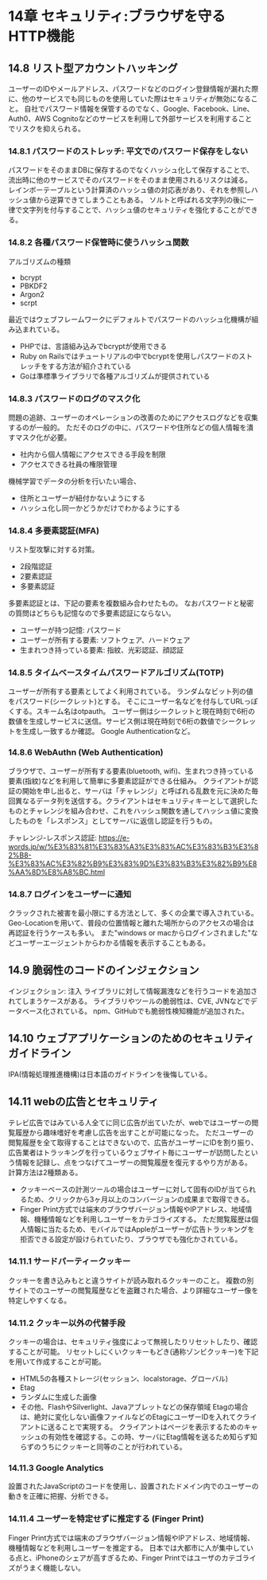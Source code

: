 # 14章 セキュリティ:ブラウザを守るHTTP機能

## 14.8 リスト型アカウントハッキング
ユーザーのIDやメールアドレス、パスワードなどのログイン登録情報が漏れた際に、他のサービスでも同じものを使用していた際はセキュリティが無効になること。
自社でパスワード情報を保管するのでなく、Google、Facebook、Line、Auth0、AWS Cognitoなどのサービスを利用して外部サービスを利用することでリスクを抑えられる。

### 14.8.1 パスワードのストレッチ: 平文でのパスワード保存をしない
パスワードをそのままDBに保存するのでなくハッシュ化して保存することで、流出時に他のサービスでそのパスワードをそのまま使用されるリスクは減る。
レインボーテーブルという計算済のハッシュ値の対応表があり、それを参照しハッシュ値から逆算できてしまうこともある。
ソルトと呼ばれる文字列の後に一律で文字列を付与することで、ハッシュ値のセキュリティを強化することができる。

### 14.8.2 各種パスワード保管時に使うハッシュ関数
アルゴリズムの種類
- bcrypt
- PBKDF2
- Argon2
- scrpt

最近ではウェブフレームワークにデフォルトでパスワードのハッシュ化機構が組み込まれている。
- PHPでは、言語組み込みでbcryptが使用できる
- Ruby on Railsではチュートリアルの中でbcryptを使用しパスワードのストレッチをする方法が紹介されている
- Goは準標準ライブラリで各種アルゴリズムが提供されている

### 14.8.3 パスワードのログのマスク化
問題の追跡、ユーザーのオペレーションの改善のためにアクセスログなどを収集するのが一般的。
ただそのログの中に、パスワードや住所などの個人情報を潰すマスク化が必要。
- 社内から個人情報にアクセスできる手段を制限
- アクセスできる社員の権限管理

機械学習でデータの分析を行いたい場合、
- 住所とユーザーが紐付かないようにする
- ハッシュ化し同一かどうかだけでわかるようにする

### 14.8.4 多要素認証(MFA)
リスト型攻撃に対する対策。
- 2段階認証
- 2要素認証
- 多要素認証

多要素認証とは、下記の要素を複数組み合わせたもの。
なおパスワードと秘密の質問はどちらも記憶なので多要素認証にならない。
- ユーザーが持つ記憶: パスワード
- ユーザーが所有する要素: ソフトウェア、ハードウェア
- 生まれつき持っている要素: 指紋、光彩認証、顔認証

### 14.8.5 タイムベースタイムパスワードアルゴリズム(TOTP)
ユーザーが所有する要素としてよく利用されている。
ランダムなビット列の値をパスワード(シークレット)とする。
そこにユーザー名などを付与してURLっぽくする。スキーム名はotpauth。
ユーザー側はシークレットと現在時刻で6桁の数値を生成しサービスに送信。サービス側は現在時刻で6桁の数値でシークレットを生成し一致するか確認。
Google Authenticationなど。

### 14.8.6 WebAuthn (Web Authentication)
ブラウザで、ユーザーが所有する要素(bluetooth, wifi)、生まれつき持っている要素(指紋)などを利用して簡単に多要素認証ができる仕組み。
クライアントが認証の開始を申し出ると、サーバは「チャレンジ」と呼ばれる乱数を元に決めた毎回異なるデータ列を送信する。クライアントはセキュリティキーとして選択したものとチャレンジを組み合わせ、これをハッシュ関数を通してハッシュ値に変換したものを「レスポンス」としてサーバに返信し認証を行うもの。

チャレンジ-レスポンス認証: https://e-words.jp/w/%E3%83%81%E3%83%A3%E3%83%AC%E3%83%B3%E3%82%B8-%E3%83%AC%E3%82%B9%E3%83%9D%E3%83%B3%E3%82%B9%E8%AA%8D%E8%A8%BC.html

### 14.8.7 ログインをユーザーに通知
クラックされた被害を最小限にする方法として、多くの企業で導入されている。
Geo-Locationを用いて、普段の位置情報と離れた場所からのアクセスの場合は再認証を行うケースも多い。
また"windows or macからログインされました"などユーザーエージェントからわかる情報を表示することもある。

## 14.9 脆弱性のコードのインジェクション
インジェクション: 注入
ライブラリに対して情報漏洩などを行うコードを追加されてしまうケースがある。
ライブラリやツールの脆弱性は、CVE, JVNなどでデータベース化されている。
npm、GitHubでも脆弱性検知機能が追加された。

## 14.10 ウェブアプリケーションのためのセキュリティガイドライン
IPA(情報処理推進機構)は日本語のガイドラインを後悔している。

## 14.11 webの広告とセキュリティ
テレビ広告ではみている人全てに同じ広告が出ていたが、webではユーザーの閲覧履歴から趣味嗜好を考慮し広告を出すことが可能になった。
ただユーザーの閲覧履歴を全て取得することはできないので、広告がユーザーにIDを割り振り、広告業者はトラッキングを行っているウェブサイト毎にユーザーが訪問したという情報を記録し、点をつなげてユーザーの閲覧履歴を復元するやり方がある。
計算方法は2種類ある。
- クッキーベースの計測ツールの場合はユーザーに対して固有のIDが当てられるため、クリックから3ヶ月以上のコンバージョンの成果まで取得できる。
- Finger Print方式では端末のブラウザバージョン情報やIPアドレス、地域情報、機種情報などを利用しユーザーをカテゴライズする。
ただ閲覧履歴は個人情報に当たるため、モバイルではAppleがユーザーが広告トラッキングを拒否できる設定が設けられていたり、ブラウザでも強化かされている。

### 14.11.1 サードパーティークッキー
クッキーを書き込みもとと違うサイトが読み取れるクッキーのこと。
複数の別サイトでのユーザーの閲覧履歴などを盗難された場合、より詳細なユーザー像を特定しやすくなる。

### 14.11.2  クッキー以外の代替手段
クッキーの場合は、セキュリティ強度によって無視したりリセットしたり、確認することが可能。
リセットしにくいクッキーもどき(通称ゾンビクッキー)を下記を用いて作成することが可能。
- HTML5の各種ストレージ(セッション、localstorage、グローバル)
- Etag
- ランダムに生成した画像
- その他、FlashやSilverlight、Javaアブレットなどの保存領域
Etagの場合は、絶対に変化しない画像ファイルなどのEtagにユーザーIDを入れてクライアントに送ることで実現する。
クライアントはページを表示するためのキャッシュの有効性を確認する。この時、サーバにEtag情報を送るため知らず知らずのうちにクッキーと同等のことが行われている。

### 14.11.3 Google Analytics
設置されたJavaScriptのコードを使用し、設置されたドメイン内でのユーザーの動きを正確に把握、分析できる。

### 14.11.4 ユーザーを特定せずに推定する (Finger Print)
Finger Print方式では端末のブラウザバージョン情報やIPアドレス、地域情報、機種情報などを利用しユーザーを推定する。
日本では大都市に人が集中している点と、iPhoneのシェアが高すぎるため、Finger Printではユーザのカテゴライズがうまく機能しない。
